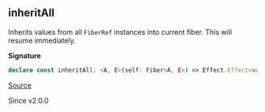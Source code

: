 ## inheritAll

Inherits values from all `FiberRef` instances into current fiber. This
will resume immediately.

**Signature**

```ts
declare const inheritAll: <A, E>(self: Fiber<A, E>) => Effect.Effect<void>
```

[Source](https://github.com/Effect-TS/effect/tree/main/packages/effect/src/Fiber.ts#L441)

Since v2.0.0
